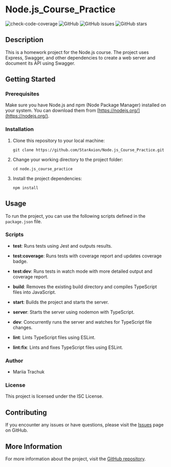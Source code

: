 ﻿# Node.js_Course_Practice

![check-code-coverage](https://img.shields.io/badge/code--coverage-95.23%25-brightgreen)
![GitHub](https://img.shields.io/github/license/StarAxion/Node.js_Course_Practice)
![GitHub issues](https://img.shields.io/github/issues/StarAxion/Node.js_Course_Practice)
![GitHub stars](https://img.shields.io/github/stars/StarAxion/Node.js_Course_Practice)

## Description

This is a homework project for the Node.js course. The project uses Express, Swagger, and other dependencies to create a web server and document its API using Swagger.

## Getting Started

### Prerequisites

Make sure you have Node.js and npm (Node Package Manager) installed on your system. You can download them from [https://nodejs.org/](https://nodejs.org/).

### Installation

1. Clone this repository to your local machine:

   ```
   git clone https://github.com/StarAxion/Node.js_Course_Practice.git
   ```

2. Change your working directory to the project folder:

   ```
   cd node.js_course_practice
   ```

3. Install the project dependencies:

   ```
   npm install
   ```

## Usage

To run the project, you can use the following scripts defined in the `package.json` file.

### Scripts

- **test**: Runs tests using Jest and outputs results.

- **test:coverage**: Runs tests with coverage report and updates coverage badge.

- **test:dev**: Runs tests in watch mode with more detailed output and coverage report.

- **build**: Removes the existing build directory and compiles TypeScript files into JavaScript.

- **start**: Builds the project and starts the server.

- **server**: Starts the server using nodemon with TypeScript.

- **dev**: Concurrently runs the server and watches for TypeScript file changes.

- **lint**: Lints TypeScript files using ESLint.

- **lint:fix**: Lints and fixes TypeScript files using ESLint.

### Author

- Mariia Trachuk

### License

This project is licensed under the ISC License.

## Contributing

If you encounter any issues or have questions, please visit the [Issues](https://github.com/StarAxion/Node.js_Course_Practice/issues) page on GitHub.

## More Information

For more information about the project, visit the [GitHub repository](https://github.com/StarAxion/Node.js_Course_Practice).
